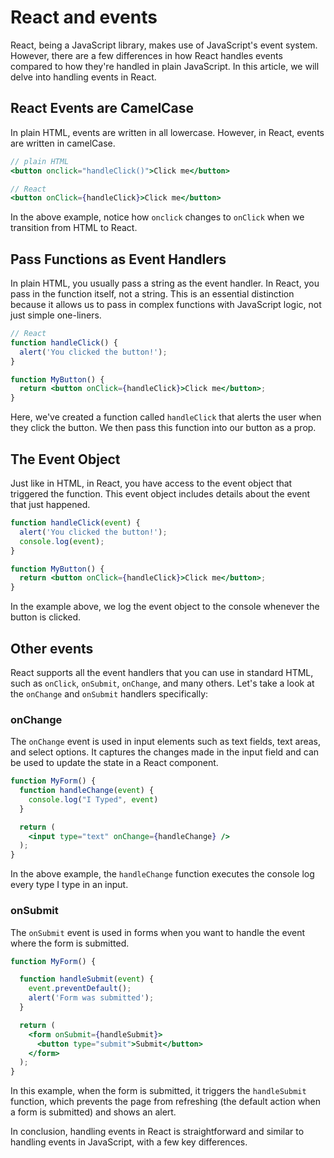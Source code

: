 # React and events

React, being a JavaScript library, makes use of JavaScript's event system. However, there are a few differences in how React handles events compared to how they're handled in plain JavaScript. In this article, we will delve into handling events in React.

## React Events are CamelCase

In plain HTML, events are written in all lowercase. However, in React, events are written in camelCase.

```jsx
// plain HTML
<button onclick="handleClick()">Click me</button>

// React
<button onClick={handleClick}>Click me</button>

```

In the above example, notice how `onclick` changes to `onClick` when we transition from HTML to React.

## Pass Functions as Event Handlers

In plain HTML, you usually pass a string as the event handler. In React, you pass in the function itself, not a string. This is an essential distinction because it allows us to pass in complex functions with JavaScript logic, not just simple one-liners.

```jsx
// React
function handleClick() {
  alert('You clicked the button!');
}

function MyButton() {
  return <button onClick={handleClick}>Click me</button>;
}
```

Here, we've created a function called `handleClick` that alerts the user when they click the button. We then pass this function into our button as a prop.

## The Event Object

Just like in HTML, in React, you have access to the event object that triggered the function. This event object includes details about the event that just happened.

```jsx
function handleClick(event) {
  alert('You clicked the button!');
  console.log(event);
}

function MyButton() {
  return <button onClick={handleClick}>Click me</button>;
}

```

In the example above, we log the event object to the console whenever the button is clicked.

## Other events

React supports all the event handlers that you can use in standard HTML, such as `onClick`, `onSubmit`, `onChange`, and many others. Let's take a look at the `onChange` and `onSubmit` handlers specifically:

### onChange

The `onChange` event is used in input elements such as text fields, text areas, and select options. It captures the changes made in the input field and can be used to update the state in a React component.

```jsx
function MyForm() {
  function handleChange(event) {
    console.log("I Typed", event)
  }

  return (
    <input type="text" onChange={handleChange} />
  );
}

```

In the above example, the `handleChange` function  executes the console log every type I type in an input.

### onSubmit

The `onSubmit` event is used in forms when you want to handle the event where the form is submitted.

```jsx
function MyForm() {

  function handleSubmit(event) {
    event.preventDefault();
    alert('Form was submitted');
  }

  return (
    <form onSubmit={handleSubmit}>
      <button type="submit">Submit</button>
    </form>
  );
}

```

In this example, when the form is submitted, it triggers the `handleSubmit` function, which prevents the page from refreshing (the default action when a form is submitted) and shows an alert.

In conclusion, handling events in React is straightforward and similar to handling events in JavaScript, with a few key differences.